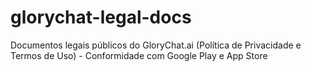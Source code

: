 # glorychat-legal-docs
Documentos legais públicos do GloryChat.ai (Política de Privacidade e Termos de Uso) - Conformidade com Google Play e App Store
